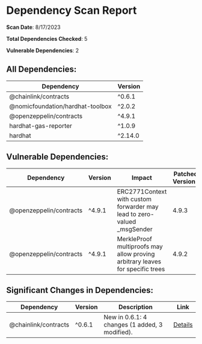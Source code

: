 # Dependency Scan Report

**Scan Date**: 8/17/2023

**Total Dependencies Checked**: 5

**Vulnerable Dependencies**: 2

## All Dependencies:

| Dependency | Version |
|------------|---------|
| @chainlink/contracts | ^0.6.1 |
| @nomicfoundation/hardhat-toolbox | ^2.0.2 |
| @openzeppelin/contracts | ^4.9.1 |
| hardhat-gas-reporter | ^1.0.9 |
| hardhat | ^2.14.0 |


## Vulnerable Dependencies:

| Dependency | Version | Impact | Patched Versions | Link |
|------------|---------|-------------|------------------|------|
| @openzeppelin/contracts | ^4.9.1 | ERC2771Context with custom forwarder may lead to zero-valued _msgSender | 4.9.3 | [Details](https://github.com/advisories/GHSA-g4vp-m682-qqmp) |
| @openzeppelin/contracts | ^4.9.1 | MerkleProof multiproofs may allow proving arbitrary leaves for specific trees | 4.9.2 | [Details](https://github.com/advisories/GHSA-wprv-93r4-jj2p) |


## Significant Changes in Dependencies:

| Dependency | Version | Description | Link |
|------------|---------|-------------|------|
| @chainlink/contracts | ^0.6.1 | New in 0.6.1: 4 changes (1 added, 3 modified). | [Details](https://github.com/smartcontractkit/chainlink/blob/develop/contracts/CHANGELOG.md#061---2023-02-06) |
